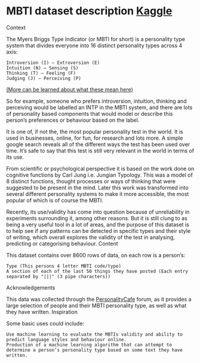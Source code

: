 **<h1>MBTI dataset description [Kaggle](https://www.kaggle.com/datasnaek/mbti-type) </h1>**

Context

The Myers Briggs Type Indicator (or MBTI for short) is a personality type system that divides everyone into 16 distinct personality types across 4 axis:

    Introversion (I) – Extroversion (E)
    Intuition (N) – Sensing (S)
    Thinking (T) – Feeling (F)
    Judging (J) – Perceiving (P)

[(More can be learned about what these mean here)](https://www.16personalities.com)

So for example, someone who prefers introversion, intuition, thinking and perceiving would be labelled an INTP in the MBTI system, and there are lots of personality based components that would model or describe this person’s preferences or behaviour based on the label.

It is one of, if not the, the most popular personality test in the world. It is used in businesses, online, for fun, for research and lots more. A simple google search reveals all of the different ways the test has been used over time. It’s safe to say that this test is still very relevant in the world in terms of its use.

From scientific or psychological perspective it is based on the work done on cognitive functions by Carl Jung i.e. Jungian Typology. This was a model of 8 distinct functions, thought processes or ways of thinking that were suggested to be present in the mind. Later this work was transformed into several different personality systems to make it more accessible, the most popular of which is of course the MBTI.

Recently, its use/validity has come into question because of unreliability in experiments surrounding it, among other reasons. But it is still clung to as being a very useful tool in a lot of areas, and the purpose of this dataset is to help see if any patterns can be detected in specific types and their style of writing, which overall explores the validity of the test in analysing, predicting or categorising behaviour.
Content

This dataset contains over 8600 rows of data, on each row is a person’s:

    Type (This persons 4 letter MBTI code/type)
    A section of each of the last 50 things they have posted (Each entry separated by "|||" (3 pipe characters))

Acknowledgements

This data was collected through the [PersonalityCafe](https://www.personalitycafe.com) forum, as it provides a large selection of people and their MBTI personality type, as well as what they have written.
Inspiration

Some basic uses could include:

    Use machine learning to evaluate the MBTIs validity and ability to predict language styles and behaviour online.
    Production of a machine learning algorithm that can attempt to determine a person’s personality type based on some text they have written.
